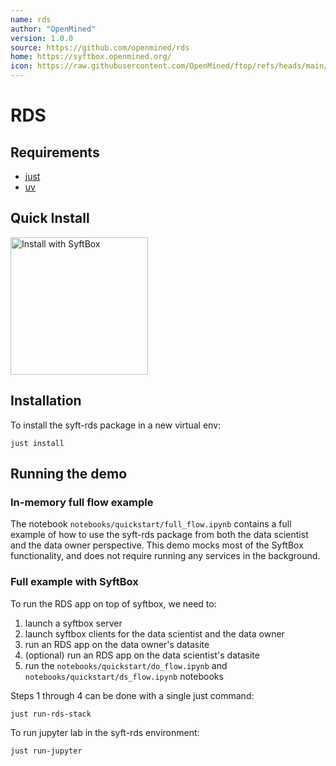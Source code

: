 ```yaml
---
name: rds
author: "OpenMined"
version: 1.0.0
source: https://github.com/openmined/rds
home: https://syftbox.openmined.org/
icon: https://raw.githubusercontent.com/OpenMined/ftop/refs/heads/main/icon.png
---
```


# RDS

## Requirements

- [just](https://github.com/casey/just?tab=readme-ov-file#installation)
- [uv](https://docs.astral.sh/uv/getting-started/installation/)

## Quick Install

<div align="left">
  <a href="https://syftbox.openmined.org/datasites/liamtrask@gmail.com/app_installer.html?redirect=https://github.com/OpenMined/rds&source=https://github.com/OpenMined/rds" target="_blank">
    <img src="https://img.shields.io/badge/Install%20with-SyftBox-blue?style=for-the-badge&logo=data:image/png;base64,iVBORw0KGgoAAAANSUhEUgAAABAAAAAQCAYAAAAf8/9hAAAACXBIWXMAAAsTAAALEwEAmpwYAAAAAXNSR0IArs4c6QAAAARnQU1BAACxjwv8YQUAAADTSURBVHgBrVLBDYMwDLRDJ2AG2IAyQjdgg3YDGIFu0BHoBnQDmKAjdATcWbEihCSA+tKT4sTn2I4TGWOUc+4GYIcrbn7JWnvHCJSUshJC3LTPWkKrbYR6EKkC0zQZKSVexRxEogTv/ehDSBcW0ogSQA9t/hsG/raIHq+QyS4JyNNPWFGCS4zTOI5L5mgljPNWQs4TvMbYaCHPQopfbSUcPaEUEmvCvBfH0FTlzBqpUxoopTK4LRby6kuMW6WU6vcR+qJnrbUPz/Md3PuMvlCN0WcTZiS8AZcXxhY8Y0v/AAAAAElFTkSuQmCC" alt="Install with SyftBox" width="220">
  </a>
</div>

## Installation

To install the syft-rds package in a new virtual env:

```
just install
```

## Running the demo

### In-memory full flow example

The notebook `notebooks/quickstart/full_flow.ipynb` contains a full example of how to use the syft-rds package from both the data scientist and the data owner perspective. This demo mocks most of the SyftBox functionality, and does not require running any services in the background.

### Full example with SyftBox

To run the RDS app on top of syftbox, we need to:

1. launch a syftbox server
2. launch syftbox clients for the data scientist and the data owner
3. run an RDS app on the data owner's datasite
4. (optional) run an RDS app on the data scientist's datasite
5. run the `notebooks/quickstart/do_flow.ipynb` and `notebooks/quickstart/ds_flow.ipynb` notebooks

Steps 1 through 4 can be done with a single just command:

```
just run-rds-stack
```

To run jupyter lab in the syft-rds environment:

```
just run-jupyter
```
